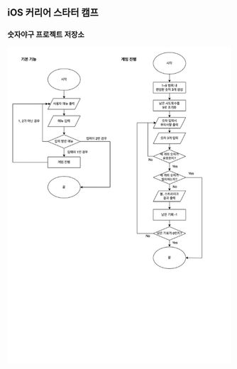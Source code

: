 ## iOS 커리어 스타터 캠프

### 숫자야구 프로젝트 저장소

![number-baseball_flowchart](./image/number-baseball_flowchart.jpeg)
